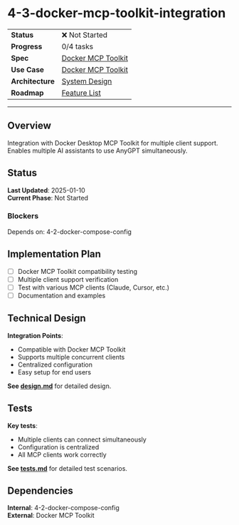 # 4-3-docker-mcp-toolkit-integration

| | |
|---|---|
| **Status** | ❌ Not Started |
| **Progress** | 0/4 tasks |
| **Spec** | [Docker MCP Toolkit](../../../../../products/anygpt/specs/anygpt/docker-mcp-toolkit.md) |
| **Use Case** | [Docker MCP Toolkit](../../../../../products/anygpt/cases/docker-mcp-toolkit.md) |
| **Architecture** | [System Design](../../architecture.md) |
| **Roadmap** | [Feature List](../../roadmap.md) |

---

## Overview

Integration with Docker Desktop MCP Toolkit for multiple client support. Enables multiple AI assistants to use AnyGPT simultaneously.

## Status

**Last Updated**: 2025-01-10  
**Current Phase**: Not Started

### Blockers
Depends on: 4-2-docker-compose-config

## Implementation Plan

- [ ] Docker MCP Toolkit compatibility testing
- [ ] Multiple client support verification
- [ ] Test with various MCP clients (Claude, Cursor, etc.)
- [ ] Documentation and examples

## Technical Design

**Integration Points**:
- Compatible with Docker MCP Toolkit
- Supports multiple concurrent clients
- Centralized configuration
- Easy setup for end users

**See [design.md](./design.md)** for detailed design.

## Tests

**Key tests**:
- Multiple clients can connect simultaneously
- Configuration is centralized
- All MCP clients work correctly

**See [tests.md](./tests.md)** for detailed test scenarios.

## Dependencies

**Internal**: 4-2-docker-compose-config  
**External**: Docker MCP Toolkit


